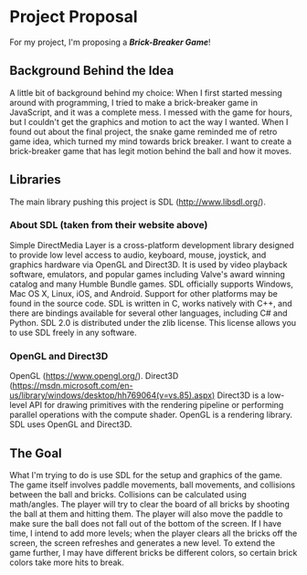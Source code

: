 # Project Proposal
For my project, I'm proposing a ***Brick-Breaker Game***!

## Background Behind the Idea
A little bit of background behind my choice: When I first started messing around with programming, I tried to make a brick-breaker game in JavaScript, and it was a complete mess. I messed with the game for hours, but I couldn't get the graphics and motion to act the way I wanted. When I found out about the final project, the snake game reminded me of retro game idea, which turned my mind towards brick breaker. I want to create a brick-breaker game that has legit motion behind the ball and how it moves.

## Libraries
The main library pushing this project is SDL (http://www.libsdl.org/).

### About SDL (taken from their website above)
Simple DirectMedia Layer is a cross-platform development library designed to provide low level access to audio, keyboard, mouse, joystick, and graphics hardware via OpenGL and Direct3D. It is used by video playback software, emulators, and popular games including Valve's award winning catalog and many Humble Bundle games.
SDL officially supports Windows, Mac OS X, Linux, iOS, and Android. Support for other platforms may be found in the source code.
SDL is written in C, works natively with C++, and there are bindings available for several other languages, including C# and Python.
SDL 2.0 is distributed under the zlib license. This license allows you to use SDL freely in any software.

### OpenGL and Direct3D
OpenGL (https://www.opengl.org/).
Direct3D (https://msdn.microsoft.com/en-us/library/windows/desktop/hh769064(v=vs.85).aspx)
Direct3D is a low-level API for drawing primitives with the rendering pipeline or performing parallel operations with the compute shader.
OpenGL is a rendering library. SDL uses OpenGL and Direct3D.

## The Goal
What I'm trying to do is use SDL for the setup and graphics of the game. The game itself involves paddle movements, ball movements, and collisions between the ball and bricks. Collisions can be calculated using math/angles. The player will try to clear the board of all bricks by shooting the ball at them and hitting them. The player will also move the paddle to make sure the ball does not fall out of the bottom of the screen. If I have time, I intend to add more levels; when the player clears all the bricks off the screen, the screen refreshes and generates a new level. To extend the game further, I may have different bricks be different colors, so certain brick colors take more hits to break.
